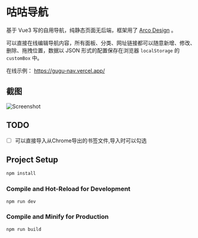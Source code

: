 # 咕咕导航

基于 Vue3 写的自用导航，纯静态页面无后端，框架用了 [Arco Design](https://arco.design/vue/docs/start) 。

可以直接在线编辑导航内容，所有面板、分类、网址链接都可以随意新增、修改、删除、拖拽位置，数据以 JSON 形式的配置保存在浏览器 `localStorage` 的 `customBox` 中。

在线示例： https://gugu-nav.vercel.app/

## 截图

![Screenshot](https://raw.githubusercontent.com/huiyadanli/gugu-portal/main/docs/screenshot.png)

## TODO

- [ ] 可以直接导入从Chrome导出的书签文件,导入时可以勾选

## Project Setup

```sh
npm install
```

### Compile and Hot-Reload for Development

```sh
npm run dev
```

### Compile and Minify for Production

```sh
npm run build
```
